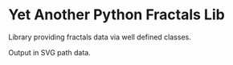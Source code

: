 # Yet Another Python Fractals Lib

Library providing fractals data via well defined classes.

Output in SVG path data.
